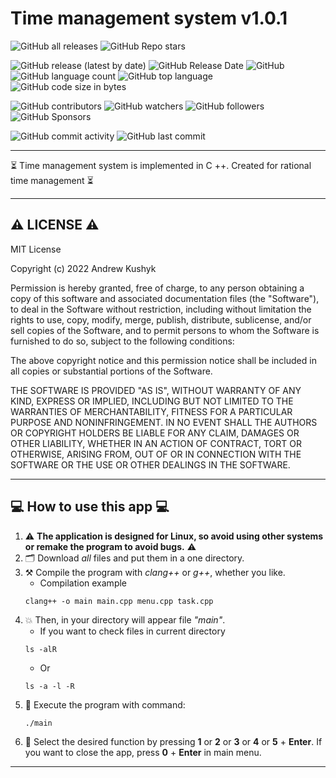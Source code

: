# Time management system v1.0.1

![GitHub all releases](https://img.shields.io/github/downloads/git-user-cpp/time-management-system/total?color=00FF00&logo=github&logoColor=00FF00&style=plastic)
![GitHub Repo stars](https://img.shields.io/github/stars/git-user-cpp/time-management-system?color=FFFF00&logo=github&logoColor=FFFF00&style=plastic)

![GitHub release (latest by date)](https://img.shields.io/github/v/release/git-user-cpp/time-management-system?color=ff0000&logo=github&logoColor=ff0000&style=plastic)
![GitHub Release Date](https://img.shields.io/github/release-date/git-user-cpp/time-management-system?color=ff4500&logo=github&logoColor=ff4500&style=plastic)
![GitHub](https://img.shields.io/github/license/git-user-cpp/time-management-system?color=FFD700&logo=github&logoColor=FFD700&style=plastic)
![GitHub language count](https://img.shields.io/github/languages/count/git-user-cpp/time-management-system?color=7FFFD4&logo=github&logoColor=7FFFD4&style=plastic)
![GitHub top language](https://img.shields.io/github/languages/top/git-user-cpp/time-management-system?color=red&logo=github&logoColor=red&style=plastic)
![GitHub code size in bytes](https://img.shields.io/github/languages/code-size/git-user-cpp/time-management-system?color=00BFFF&logo=github&logoColor=00BFFF&style=plastic)

![GitHub contributors](https://img.shields.io/github/contributors-anon/git-user-cpp/time-management-system?color=ff0000&logo=github&logoColor=ff0000&style=plastic)
![GitHub watchers](https://img.shields.io/github/watchers/git-user-cpp/time-management-system?color=DC143C&logo=github&logoColor=DC143C&style=plastic)
![GitHub followers](https://img.shields.io/github/followers/git-user-cpp?color=7FFF00&logo=github&logoColor=7FFF00&style=plastic)
![GitHub Sponsors](https://img.shields.io/github/sponsors/git-user-cpp?color=00FFFF&logo=github&logoColor=00FFFF&style=plastic)

![GitHub commit activity](https://img.shields.io/github/commit-activity/y/git-user-cpp/time-management-system?color=98FB98&logo=github&logoColor=98FB98&style=plastic)
![GitHub last commit](https://img.shields.io/github/last-commit/git-user-cpp/time-management-system?color=98FB98&logo=github&logoColor=98FB98&style=plastic)

---

⏳ Time management system is implemented in C ++. Created for rational time management ⏳

---

## ⚠️ LICENSE ⚠️

MIT License

Copyright (c) 2022 Andrew Kushyk

Permission is hereby granted, free of charge, to any person obtaining a copy
of this software and associated documentation files (the "Software"), to deal
in the Software without restriction, including without limitation the rights
to use, copy, modify, merge, publish, distribute, sublicense, and/or sell
copies of the Software, and to permit persons to whom the Software is
furnished to do so, subject to the following conditions:

The above copyright notice and this permission notice shall be included in all
copies or substantial portions of the Software.

THE SOFTWARE IS PROVIDED "AS IS", WITHOUT WARRANTY OF ANY KIND, EXPRESS OR
IMPLIED, INCLUDING BUT NOT LIMITED TO THE WARRANTIES OF MERCHANTABILITY,
FITNESS FOR A PARTICULAR PURPOSE AND NONINFRINGEMENT. IN NO EVENT SHALL THE
AUTHORS OR COPYRIGHT HOLDERS BE LIABLE FOR ANY CLAIM, DAMAGES OR OTHER
LIABILITY, WHETHER IN AN ACTION OF CONTRACT, TORT OR OTHERWISE, ARISING FROM,
OUT OF OR IN CONNECTION WITH THE SOFTWARE OR THE USE OR OTHER DEALINGS IN THE
SOFTWARE.

---

## 💻 How to use this app 💻

1) ⚠️ **The application is designed for Linux, so avoid using other systems or remake the program to avoid bugs.** ⚠️
2) 🗂️ Download *all* files and put them in a one directory.
3) ⚒️ Compile the program with *clang++* or *g++*, whether you like.
    - Сompilation example
    ```
    clang++ -o main main.cpp menu.cpp task.cpp
    ```
4) 💥 Then, in your directory will appear file *"main"*.
    - If you want to check files in current directory
    ```
    ls -alR
    ```
    - Or
    ```
    ls -a -l -R
    ```
5) 🌠 Execute the program with command:
    ```
    ./main
    ```
6) 👷 Select the desired function by pressing **1** or **2** or **3** or **4** or **5** + **Enter**. If you want to close the app, press **0** + **Enter** in main menu.

---

